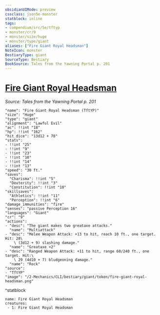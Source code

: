 ```yaml
---
obsidianUIMode: preview
cssclass: json5e-monster
statblock: inline
tags:
- compendium/src/5e/tftyp
- monster/cr/9
- monster/size/huge
- monster/type/giant
aliases: ["Fire Giant Royal Headsman"]
NoteIcon: monster
BestiaryType: giant
SourceType: Bestiary
BookSource: Tales from the Yawning Portal p. 201
---
```

# [Fire Giant Royal Headsman](2-Mechanics/CLI/bestiary/giant/fire-giant-royal-headsman-tftyp.md)
*Source: Tales from the Yawning Portal p. 201*  

```statblock
"name": "Fire Giant Royal Headsman (TftYP)"
"size": "Huge"
"type": "giant"
"alignment": "Lawful Evil"
"ac": !!int "18"
"hp": !!int "162"
"hit_dice": "13d12 + 78"
"stats":
- !!int "25"
- !!int "9"
- !!int "23"
- !!int "10"
- !!int "14"
- !!int "13"
"speed": "30 ft."
"saves":
  "Charisma": !!int "5"
  "Dexterity": !!int "3"
  "Constitution": !!int "10"
"skillsaves":
  "Athletics": !!int "11"
  "Perception": !!int "6"
"damage_immunities": "fire"
"senses": "passive Perception 16"
"languages": "Giant"
"cr": "9"
"actions":
- "desc": "The giant makes two greataxe attacks."
  "name": "Multiattack"
- "desc": "Melee Weapon Attack: +13 to hit, reach 10 ft., one target. Hit: 28\
    \ (3d12 + 9) slashing damage."
  "name": "Greataxe +2"
- "desc": "Ranged Weapon Attack: +11 to hit, range 60/240 ft., one target. Hit:\
    \ 29 (4d10 + 7) bludgeoning damage."
  "name": "Rock"
"source":
- "TftYP"
"image": "/2-Mechanics/CLI/bestiary/giant/token/fire-giant-royal-headsman.png"
```
^statblock

```encounter-table
name: Fire Giant Royal Headsman
creatures:
 - 1: Fire Giant Royal Headsman
```